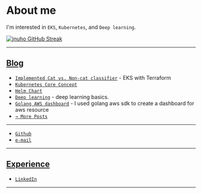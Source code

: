 # About me

I'm interested in `EKS`, `Kubernetes`, and `Deep learning`.

<!-- [![jnuho GitHub stats](https://github-readme-stats.vercel.app/api?username=jnuho&show_icons=true&rank_icon=percentile&show=reviews,prs_merged,prs_merged_percentage)](https://github.com/jnuho) -->
[![jnuho GitHub Streak](https://streak-stats.demolab.com?user=jnuho&theme=github-light)](https://github.com/jnuho)

<hr>

## [Blog](blog)

- [`Implemented Cat vs. Non-cat classifier`](blog/posts/Implement-Cat-vs.-Non-cat-Classifier-on-EKS.md) - EKS with Terraform
- [`Kubernetes Core Concept`](blog/posts/Kubernetes-Core-Concept.md)
- [`Helm Chart`](blog/posts/Helm.md)
- [`Deep learning`](blog/posts/Deep-Neural-Network-for-Image-Classification.md) - deep learning basics.
- [`Golang AWS dashboard`](blog/posts/Golang-AWS-dashboard.md) - I used golang aws sdk to create a dashboard for aws resource
- [`→ More Posts`](blog)


<hr>

* <i class="fa fa-github"></i> <a href="https://github.com/jnuho" target="_blank">`Github`</a>
* <i class="fa fa-envelope" aria-hidden="true"></i> [`e-mail`](mailto:cactoos555@gmail.com?subject=Test)

<hr>

## [Experience](https://www.linkedin.com/in/jun-ho-lee-047166273)

* <i class="fa fa-linkedin-square"></i> <a href="https://www.linkedin.com/in/jun-ho-lee-047166273/" target="_blank">`LinkedIn`</a>

<hr>